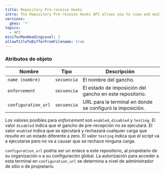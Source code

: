 ```yaml
---
title: Repository Pre-receive Hooks
intro: The Repository Pre-receive Hooks API allows you to view and modify enforcement of the pre-receive hooks that are available to a repository.
versions:
  ghes: '*'
topics:
  - API
miniTocMaxHeadingLevel: 3
allowTitleToDifferFromFilename: true
---
```


### Atributos de objeto

| Nombre              | Tipo        | Descripción                                               |
| ------------------- | ----------- | --------------------------------------------------------- |
| `name (nombre)`     | `secuencia` | El nombre del gancho.                                     |
| `enforcement`       | `secuencia` | El estado de imposición del gancho en este repositorio.   |
| `configuration_url` | `secuencia` | URL para la terminal en donde se configuró la imposición. |

Los valores posibles para *enforcement* son `enabled`, `disabled` y `testing`. El valor `disabled` indica que el gancho de pre-recepción no se ejecutará. El valor `enabled` indica que se ejecutará y rechazará cualquier carga que resulte en un estado diferente a zero. El valor `testing` indica que el script va a ejecutarse pero no va a causar que se rechace ninguna carga.

`configuration_url` podría ser un enlace a este repositorio, al propietario de su organización o a su configuración global. La autorización para acceder a esta terminal en `configuration_url` se determina a nivel de administrador de sitio o de propietario.
